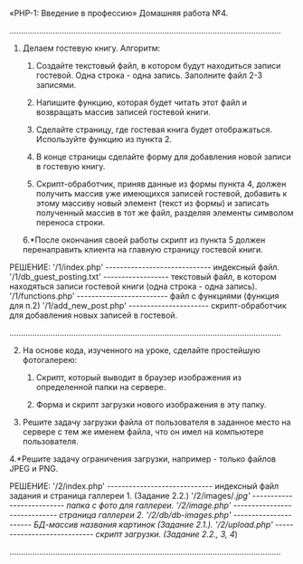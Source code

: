 «PHP-1: Введение в профессию» 
Домашняя работа №4.

.......................................................................................................................

1. Делаем гостевую книгу. Алгоритм:
    1. Создайте текстовый файл, в котором будут находиться записи гостевой. 
       Одна строка - одна запись. Заполните файл 2-3 записями.
    
    2. Напишите функцию, которая будет читать этот файл и возвращать массив записей гостевой книги.
    
    3. Сделайте страницу, где гостевая книга будет отображаться. Используйте функцию из пункта 2.
    
    4. В конце страницы сделайте форму для добавления новой записи в гостевую книгу.
    
    5. Скрипт-обработчик, приняв данные из формы пункта 4, должен получить массив уже имеющихся записей гостевой, 
       добавить к этому массиву новый элемент (текст из формы) и записать полученный массив в тот же файл, 
       разделяя элементы символом переноса строки.
    
    6.*После окончания своей работы скрипт из пункта 5 должен перенаправить клиента на главную страницу гостевой книги.

РЕШЕНИЕ:
'/1/index.php' ----------------------------- индексный файл.
'/1/db_guest_posting.txt' ------------------ текстовый файл, в котором находяться записи гостевой книги (одна строка - одна запись).
'/1/functions.php' ------------------------- файл с функциями (функция для п.2)
'/1/add_new_post.php' ---------------------- скрипт-обработчик для добавления новых записей в гостевой.

.......................................................................................................................

2. На основе кода, изученного на уроке, сделайте простейшую фотогалерею:
    1. Скрипт, который выводит в браузер изображения из определенной папки на сервере.

    2. Форма и скрипт загрузки нового изображения в эту папку.

3. Решите задачу загрузки файла от пользователя в заданное место на сервере с тем же именем файла, 
   что он имел на компьютере пользователя. 

4.*Решите задачу ограничения загрузки, например - только файлов JPEG и PNG.

РЕШЕНИЕ:
'/2/index.php' ----------------------------- индексный файл задания и страница галлереи 1. (Задание 2.2.)
'/2/images/*.jpg' -------------------------- папка с фото для галлереи.
'/2/image.php' ----------------------------- страница галлереи 2.
'/2/db/db-images.php' ---------------------- БД-массив названия картинок (Задание 2.1.).
'/2/upload.php' ---------------------------- скрипт загрузки. (Задание 2.2., 3, 4*)

.......................................................................................................................